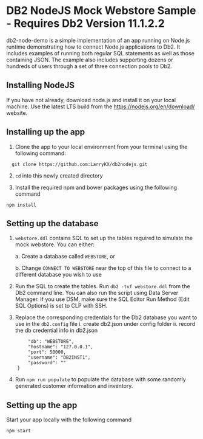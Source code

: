 # DB2 NodeJS Mock Webstore Sample - Requires Db2 Version 11.1.2.2

db2-node-demo is a simple implementation of an app running on Node.js runtime demonstrating how to connect Node.js applications to Db2. It includes examples of running both regular SQL statements as well as those containing JSON. The example also includes supporting dozens or hundreds of users through a set of three connection pools to Db2. 

## Installing NodeJS

If you have not already, download node.js and install it on your local machine. Use the latest LTS build from the https://nodejs.org/en/download/ website.

## Installing up the app

1. Clone the app to your local environment from your terminal using the following command:

  ```
    git clone https://github.com:LarryKX/db2nodejs.git
  ```

2. `cd` into this newly created directory

3. Install the required npm and bower packages using the following command

  ```
  npm install
  ```

## Setting up the database

1. `webstore.ddl` contains SQL to set up the tables required to simulate the mock webstore. You can either:
  
    a. Create a database called `WEBSTORE`, or
  
    b. Change `CONNECT TO WEBSTORE` near the top of this file to connect to a different database you wish to use
    
2. Run the SQL to create the tables. Run ```db2 -tvf webstore.ddl``` from the Db2 command line. You can also run the script using Data Server Manager. If you use DSM, make sure the SQL Editor Run Method (Edit SQL Options) is set to CLP with SSH.

3. Replace the corresponding credentials for the Db2 database you want to use in the `db2.config` file
    i. create db2.json under config folder
    ii. record the db credential info in db2.json
```{
        "db": "WEBSTORE",
        "hostname": "127.0.0.1",
        "port": 50000,
        "username": "DB2INST1",
        "password": ""
    }
```

4. Run ```npm run populate``` to populate the database with some randomly generated customer information and inventory.

## Setting up the app

Start your app locally with the following command
  ```
  npm start
  ```
